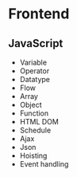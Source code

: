 # Frontend
## JavaScript
* Variable
* Operator
* Datatype
* Flow
* Array
* Object
* Function
* HTML DOM
* Schedule
* Ajax
* Json
* Hoisting
* Event handling
